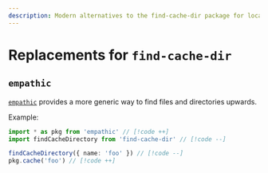 ```yaml
---
description: Modern alternatives to the find-cache-dir package for locating cache directories
---
```


# Replacements for `find-cache-dir`

## `empathic`

[`empathic`](https://github.com/lukeed/empathic) provides a more generic way to find files and directories upwards.

Example:

```ts
import * as pkg from 'empathic' // [!code ++]
import findCacheDirectory from 'find-cache-dir' // [!code --]

findCacheDirectory({ name: 'foo' }) // [!code --]
pkg.cache('foo') // [!code ++]
```
